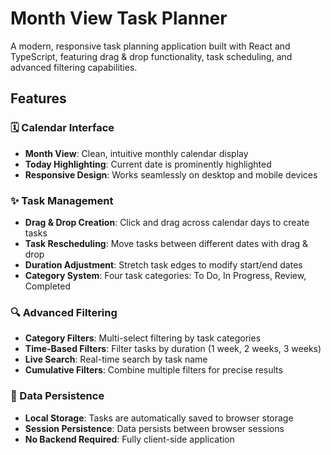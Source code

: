 # Month View Task Planner

A modern, responsive task planning application built with React and TypeScript, featuring drag & drop functionality, task scheduling, and advanced filtering capabilities.

## Features

### 🗓️ Calendar Interface
- **Month View**: Clean, intuitive monthly calendar display
- **Today Highlighting**: Current date is prominently highlighted
- **Responsive Design**: Works seamlessly on desktop and mobile devices

### ✨ Task Management
- **Drag & Drop Creation**: Click and drag across calendar days to create tasks
- **Task Rescheduling**: Move tasks between different dates with drag & drop
- **Duration Adjustment**: Stretch task edges to modify start/end dates
- **Category System**: Four task categories: To Do, In Progress, Review, Completed

### 🔍 Advanced Filtering
- **Category Filters**: Multi-select filtering by task categories
- **Time-Based Filters**: Filter tasks by duration (1 week, 2 weeks, 3 weeks)
- **Live Search**: Real-time search by task name
- **Cumulative Filters**: Combine multiple filters for precise results

### 💾 Data Persistence
- **Local Storage**: Tasks are automatically saved to browser storage
- **Session Persistence**: Data persists between browser sessions
- **No Backend Required**: Fully client-side application
